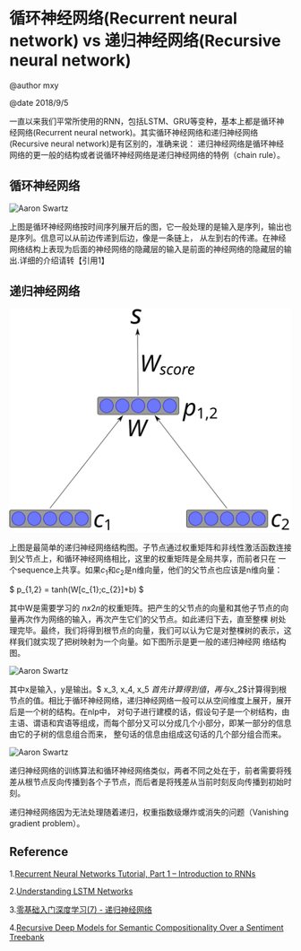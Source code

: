 # 循环神经网络(Recurrent neural network) vs 递归神经网络(Recursive neural network)
@author mxy

@date 2018/9/5

<script type="text/javascript" src="http://cdn.mathjax.org/mathjax/latest/MathJax.js?config=default"></script>

一直以来我们平常所使用的RNN，包括LSTM、GRU等变种，基本上都是循环神经网络(Recurrent neural network)。其实循环神经网络和递归神经网络(Recursive neural network)是有区别的，准确来说：
递归神经网络是循环神经网络的更一般的结构或者说循环神经网络是递归神经网络的特例（chain rule）。


## 循环神经网络

![Aaron Swartz](https://raw.githubusercontent.com/Albert-xy/study-notes/master/Deep-Learning/rnn/images/recurrent%20nn.png)

上图是循环神经网络按时间序列展开后的图，它一般处理的是输入是序列，输出也是序列。信息可以从前边传递到后边，像是一条链上，
从左到右的传递。在神经网络结构上表现为后面的神经网络的隐藏层的输入是前面的神经网络的隐藏层的输出.详细的介绍请转【引用1】

## 递归神经网络

![recursive](./images/Simple_recursive_neural_network.svg)

上图是最简单的递归神经网络结构图。子节点通过权重矩阵和非线性激活函数连接到父节点上，和循环神经网络相比，这里的权重矩阵是全局共享，而前者只在
一个sequence上共享。如果$c_{1}$和$c_{2}$是n维向量，他们的父节点也应该是n维向量：

$ p_{1,2} = tanh(W[c_{1};c_{2}]+b) $

其中W是需要学习的 $nx2n$的权重矩阵。把产生的父节点的向量和其他子节点的向量再次作为网络的输入，再次产生它们的父节点。如此递归下去，直至整棵
树处理完毕。最终，我们将得到根节点的向量，我们可以认为它是对整棵树的表示，这样我们就实现了把树映射为一个向量。如下图所示是更一般的递归神经网
络结构图。


![Aaron Swartz](https://raw.githubusercontent.com/Albert-xy/study-notes/master/Deep-Learning/rnn/images/recursive%20nn.png)

其中x是输入，y是输出。$ x_3, x_4, x_5 $首先计算得到值，再与$x_2$计算得到根节点的值。相比于循环神经网络，递归神经网络一般可以从空间维度上展开，展开后是一个树的结构。在nlp中，
对句子进行建模的话，假设句子是一个树结构，由主语、谓语和宾语等组成，而每个部分又可以分成几个小部分，即某一部分的信息由它的子树的信息组合而来，
整句话的信息由组成这句话的几个部分组合而来。

![Aaron Swartz](https://raw.githubusercontent.com/Albert-xy/study-notes/master/Deep-Learning/rnn/images/example%20of%20recursive%20nn.png)

递归神经网络的训练算法和循环神经网络类似，两者不同之处在于，前者需要将残差从根节点反向传播到各个子节点，而后者是将残差从当前时刻反向传播到初始时刻。

递归神经网络因为无法处理随着递归，权重指数级爆炸或消失的问题（Vanishing gradient problem）。



## Reference

1.[Recurrent Neural Networks Tutorial, Part 1 – Introduction to RNNs](http://www.wildml.com/2015/09/recurrent-neural-networks-tutorial-part-1-introduction-to-rnns/)


2.[Understanding LSTM Networks](http://colah.github.io/posts/2015-08-Understanding-LSTMs/)

3.[零基础入门深度学习(7) - 递归神经网络](https://zybuluo.com/hanbingtao/note/626300)

4.[Recursive Deep Models for Semantic Compositionality Over a Sentiment Treebank](https://nlp.stanford.edu/~socherr/EMNLP2013_RNTN.pdf)


